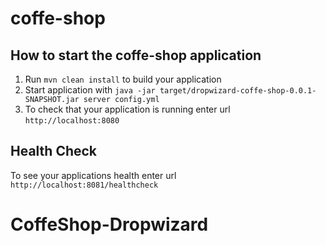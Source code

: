 # coffe-shop

How to start the coffe-shop application
---

1. Run `mvn clean install` to build your application
1. Start application with `java -jar target/dropwizard-coffe-shop-0.0.1-SNAPSHOT.jar server config.yml`
1. To check that your application is running enter url `http://localhost:8080`

Health Check
---

To see your applications health enter url `http://localhost:8081/healthcheck`
# CoffeShop-Dropwizard
